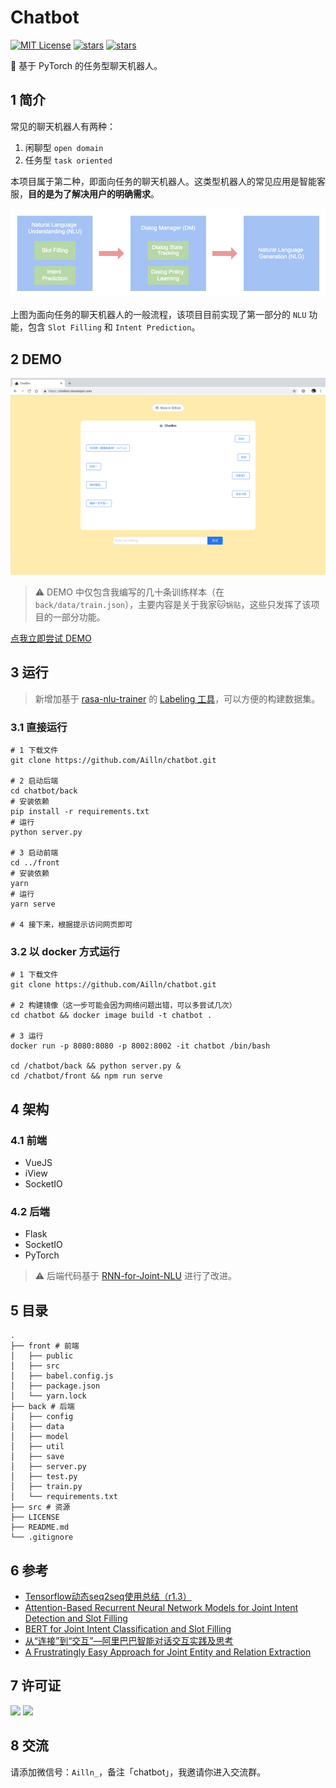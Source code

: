 # Chatbot

[![MIT License](https://img.shields.io/badge/license-MIT-green.svg)](https://github.com/Ailln/chatbot/blob/master/LICENSE)
[![stars](https://img.shields.io/github/stars/Ailln/chatbot.svg)](https://github.com/Ailln/chatbot/stargazers)
[![stars](https://img.shields.io/github/forks/Ailln/chatbot.svg)](https://github.com/Ailln/chatbot/network/members)

🤖️ 基于 PyTorch 的任务型聊天机器人。

## 1 简介

常见的聊天机器人有两种：

1. 闲聊型 `open domain`
2. 任务型 `task oriented`

本项目属于第二种，即面向任务的聊天机器人。这类型机器人的常见应用是智能客服，**目的是为了解决用户的明确需求**。

![flow](src/chatbot-flow.png)

上图为面向任务的聊天机器人的一般流程，该项目目前实现了第一部分的 `NLU` 功能，包含 `Slot Filling` 和 `Intent Prediction`。

## 2 DEMO

![demo](./src/demo-screen-shot.jpg)

> ⚠️ DEMO 中仅包含我编写的几十条训练样本（在 `back/data/train.json`），主要内容是关于我家🐱`锅贴`，这些只发挥了该项目的一部分功能。

[点我立即尝试 DEMO](https://chatbot.dovolopor.com)

## 3 运行

> 新增加基于 [rasa-nlu-trainer](https://github.com/RasaHQ/rasa-nlu-trainer) 的 [Labeling 工具](https://chatbot.dovolopor.com/labeling)，可以方便的构建数据集。

### 3.1 直接运行

```shell
# 1 下载文件
git clone https://github.com/Ailln/chatbot.git

# 2 启动后端
cd chatbot/back
# 安装依赖
pip install -r requirements.txt
# 运行
python server.py

# 3 启动前端
cd ../front
# 安装依赖
yarn
# 运行
yarn serve

# 4 接下来，根据提示访问网页即可
```

### 3.2 以 docker 方式运行

```shell
# 1 下载文件
git clone https://github.com/Ailln/chatbot.git

# 2 构建镜像（这一步可能会因为网络问题出错，可以多尝试几次）
cd chatbot && docker image build -t chatbot .

# 3 运行
docker run -p 8080:8080 -p 8002:8002 -it chatbot /bin/bash

cd /chatbot/back && python server.py &
cd /chatbot/front && npm run serve
```

## 4 架构

### 4.1 前端

- VueJS
- iView
- SocketIO

### 4.2 后端

- Flask
- SocketIO
- PyTorch

> ⚠️ 后端代码基于 [RNN-for-Joint-NLU](https://github.com/applenob/RNN-for-Joint-NLU) 进行了改进。

## 5 目录

```shell
.
├── front # 前端
│   ├── public
│   ├── src
│   ├── babel.config.js
│   ├── package.json
│   └── yarn.lock
├── back # 后端
│   ├── config
│   ├── data
│   ├── model
│   ├── util
│   ├── save
│   ├── server.py
│   ├── test.py
│   ├── train.py
│   └── requirements.txt
├── src # 资源
├── LICENSE
├── README.md
└── .gitignore
```

## 6 参考

- [Tensorflow动态seq2seq使用总结（r1.3）](https://github.com/applenob/RNN-for-Joint-NLU/blob/master/tensorflow_dynamic_seq2seq.md)
- [Attention-Based Recurrent Neural Network Models for Joint Intent Detection and Slot Filling](https://arxiv.org/abs/1609.01454)
- [BERT for Joint Intent Classification and Slot Filling](https://arxiv.org/pdf/1902.10909.pdf)
- [从“连接”到“交互”—阿里巴巴智能对话交互实践及思考](https://yq.aliyun.com/articles/144035)
- [A Frustratingly Easy Approach for Joint Entity and Relation Extraction](https://arxiv.org/pdf/2010.12812.pdf)

## 7 许可证

[![](https://award.dovolopor.com?lt=License&rt=MIT&rbc=green)](./LICENSE)
[![](https://award.dovolopor.com?lt=Ailln's&rt=idea&lbc=lightgray&rbc=red&ltc=red)](https://github.com/Ailln/award)

## 8 交流

请添加微信号：`Ailln_`，备注「chatbot」，我邀请你进入交流群。

